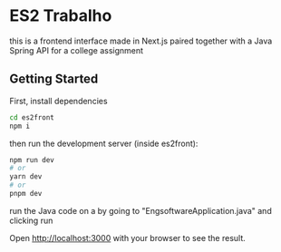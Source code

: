 # ES2 Trabalho

this is a frontend interface made in Next.js paired together with a Java Spring API for a college assignment

## Getting Started

First, install dependencies
```bash
cd es2front
npm i
```

then run the development server (inside es2front):

```bash
npm run dev
# or
yarn dev
# or
pnpm dev
```
run the Java code on a by going to "EngsoftwareApplication.java" and clicking run

Open [http://localhost:3000](http://localhost:3000) with your browser to see the result.

